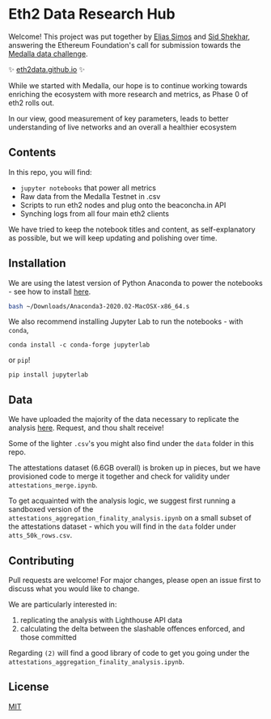 # Eth2 Data Research Hub

Welcome! This project was put together by [Elias Simos](https://twitter.com/eliasimos) and [Sid Shekhar](https://twitter.com/sidshekhar24), answering the Ethereum Foundation's call for submission towards the [Medalla data challenge](https://ethereum.org/en/eth2/get-involved/medalla-data-challenge/).

:sparkles: [eth2data.github.io](https://eth2data.github.io) :sparkles:

While we started with Medalla, our hope is to continue working towards enriching the ecosystem with more research and metrics, as Phase 0 of eth2 rolls out.

In our view, good measurement of key parameters, leads to better understanding of live networks and an overall a healthier ecosystem

## Contents
In this repo, you will find:
- `jupyter notebooks` that power all metrics
- Raw data from the Medalla Testnet in .csv
- Scripts to run eth2 nodes and plug onto the beaconcha.in API
- Synching  logs from all four  main eth2 clients

We have tried to keep the notebook titles and content, as self-explanatory as possible, but we will keep updating and polishing over time.

## Installation

We are using the latest version of Python Anaconda to power the notebooks - see how to install [here](https://docs.anaconda.com/).
```bash
bash ~/Downloads/Anaconda3-2020.02-MacOSX-x86_64.s
```
We also recommend installing Jupyter Lab to run the notebooks - with `conda`,

```conda
conda install -c conda-forge jupyterlab
```

or `pip`!
```pip
pip install jupyterlab
```

## Data

We have uploaded the majority of the data necessary to replicate the analysis [here](https://drive.google.com/drive/folders/1SfVJcb2CbkVCDu0ytxCoYqlPwwR3ECvc?usp=sharing). Request, and thou shalt receive!

Some of the lighter `.csv`'s you might also find under the `data` folder in this repo.

The attestations dataset (6.6GB overall) is broken up in pieces, but we have provisioned code to merge it together and check for validity under `attestations_merge.ipynb`.

To get acquainted with the analysis logic, we suggest first running a sandboxed version of the `attestations_aggregation_finality_analysis.ipynb` on a small subset of the attestations dataset - which you will find in the `data` folder under `atts_50k_rows.csv`.

## Contributing
Pull requests are welcome! For major changes, please open an issue first to discuss what you would like to change.

We are particularly interested in:
1. replicating the analysis with Lighthouse API data
2. calculating the delta between the slashable offences enforced, and those committed

Regarding `(2)` will find a good library of code to get you going under the `attestations_aggregation_finality_analysis.ipynb`.

## License
[MIT](https://choosealicense.com/licenses/mit/)

